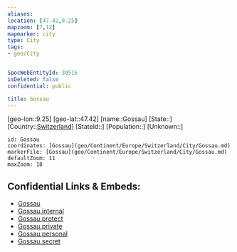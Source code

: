 ```yaml
---
aliases: 
location: [47.42,9.25]
mapzoom: [7,12] 
mapmarker: city 
type: City
tags:
- geo/City


SpocWebEntityId: 30516
isDeleted: false
confidential: public

title: Gossau
---
```

[geo-lon::9.25]
[geo-lat::47.42]
[name::Gossau]
[State::]
[Country::[Switzerland](geo/Continent/Europe/Switzerland.md)]
[StateId::]
[Population::]
[Unknown::]


```leaflet
id: Gossau
coordinates: [Gossau](geo/Continent/Europe/Switzerland/City/Gossau.md)
markerFile: [Gossau](geo/Continent/Europe/Switzerland/City/Gossau.md)
defaultZoom: 11 
maxZoom: 18
```


## Confidential Links & Embeds: 
- [Gossau](../../../../../../_public/geo/Continent/Europe/Switzerland/City/Gossau.md) 
- [Gossau.internal](../../../../../../_internal/geo/Continent/Europe/Switzerland/City/Gossau.internal.md) 
- [Gossau.protect](../../../../../../_protect/geo/Continent/Europe/Switzerland/City/Gossau.protect.md) 
- [Gossau.private](../../../../../../_private/geo/Continent/Europe/Switzerland/City/Gossau.private.md) 
- [Gossau.personal](../../../../../../_personal/geo/Continent/Europe/Switzerland/City/Gossau.personal.md) 
- [Gossau.secret](../../../../../../_secret/geo/Continent/Europe/Switzerland/City/Gossau.secret.md) 
